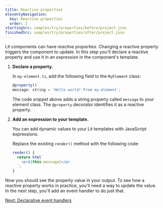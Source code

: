 ```yaml
---
title: Reactive properties
eleventyNavigation:
  key: Reactive properties
  order: 2
startingSrc: samples/try/properties/before/project.json
finishedSrc: samples/try/properties/after/project.json
---
```


Lit components can have _reactive properties_. Changing a reactive property triggers the component to update. In this step you'll declare a reactive property and use it in an _expression_ in the component's template.

1. **Declare a property.**

    In `my-element.ts`, add the following field to the `MyElement` class:

    ```js
    @property()
    message: string = 'Hello world! From my-element';
    ```

    The code snippet above adds a string property called `message` to your element class. The `@property` decorator identifies it as a reactive property.

2. **Add an expression to your template.**

    You can add dynamic values to your Lit templates with JavaScript expressions.

    Replace the existing `render()` method with the following code:

    ```js
    render() {
      return html`
        <p>${this.message}</p>
      `;
    }
    ```

Now you should see the property value in your output. To see how a reactive property works in practice, you'll need a way to update the value. In the next step, you'll add an event handler to do just that.

[Next: Declarative event handlers](events)
